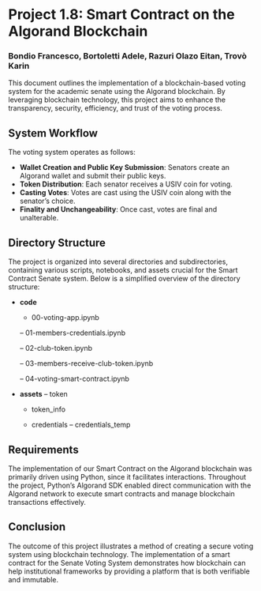 # Project 1.8: Smart Contract on the Algorand Blockchain

### Bondio Francesco, Bortoletti Adele, Razuri Olazo Eitan, Trovò Karin

This document outlines the implementation of a blockchain-based voting system for the academic senate using the Algorand blockchain. By leveraging blockchain technology, this project aims to enhance the transparency, security, efficiency, and trust of the voting process.

## System Workflow
The voting system operates as follows:
- **Wallet Creation and Public Key Submission**: Senators create an Algorand wallet and submit their public keys.
- **Token Distribution**: Each senator receives a USIV coin for voting.
- **Casting Votes**: Votes are cast using the USIV coin along with the senator’s choice.
- **Finality and Unchangeability**: Once cast, votes are final and unalterable.

## Directory Structure
The project is organized into several directories and subdirectories, containing various scripts, notebooks, and assets crucial for the Smart Contract Senate system. Below is a simplified overview of the directory structure:

- **code**
  - 00-voting-app.ipynb
    
  – 01-members-credentials.ipynb
  
  – 02-club-token.ipynb
  
  – 03-members-receive-club-token.ipynb
  
  – 04-voting-smart-contract.ipynb

- **assets**
  – token
    - token_info

  - credentials
    – credentials_temp

## Requirements
The implementation of our Smart Contract on the Algorand blockchain was primarily driven using Python, since it facilitates interactions. Throughout the project, Python’s Algorand SDK enabled direct communication with the Algorand network to execute smart contracts and manage blockchain transactions effectively.

## Conclusion
The outcome of this project illustrates a method of creating a secure voting system using blockchain technology. The implementation of a smart contract for the Senate Voting System demonstrates how blockchain can help institutional frameworks by providing a platform that is both verifiable and immutable.
